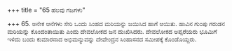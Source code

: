 +++
title = "65 ಹಲವು ಗಜಗಳು"

+++
65. ಅನೇಕ ಆನೆಗಳು ಸೇರಿ ಒಂದು ಸಿಂಹದ ಮರಿಯನ್ನು ಜಯಿಸಿದ ಹಾಗೆ ಆಯಿತು. ಹಾವಿನ ಗುಂಪು ಗರುಡನ ಮರಿಯನ್ನು ಕೊಂದಂತಾಯಿತು ಎಂದು ದೇವಲೋಕದ ಜನ ದುಃಖಿಸಿದರು. ದೇವಲೋಕದ ಅಪ್ಸರೆಯರು ಭೂಮಿಗೆ ಇಳಿದು ಬಂದು ಕುಮಾರನಾದ ಅಭಿಮನ್ಯುವನ್ನು ದೇವೇಂದ್ರನ ಸಿಂಹಾಸನದ ಸಮೀಪಕ್ಕೆ ಕೊಂಡೊಯ್ದರು.